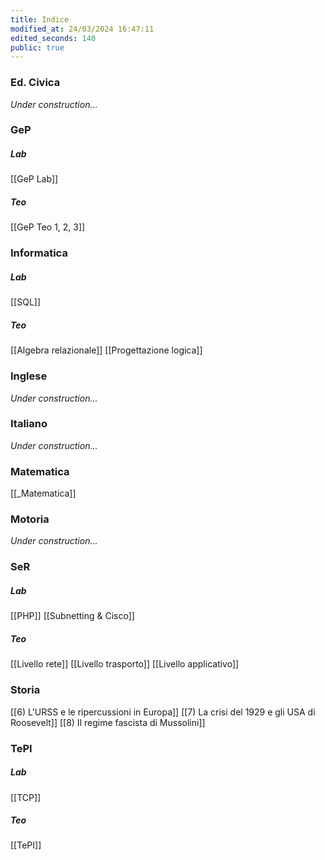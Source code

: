 ```yaml
---
title: Indice
modified_at: 24/03/2024 16:47:11
edited_seconds: 140
public: true
---
```

### Ed. Civica
*Under construction...*
### GeP
##### Lab
[[GeP Lab]]
##### Teo
[[GeP Teo 1, 2, 3]]
### Informatica
##### Lab
[[SQL]]
##### Teo
[[Algebra relazionale]]
[[Progettazione logica]]
### Inglese
*Under construction...*
### Italiano
*Under construction...*
### Matematica
[[_Matematica]]
### Motoria
*Under construction...*
### SeR
##### Lab
[[PHP]]
[[Subnetting & Cisco]]
##### Teo
[[Livello rete]]
[[Livello trasporto]]
[[Livello applicativo]]
### Storia
[[6) L'URSS e le ripercussioni in Europa]]
[[7) La crisi del 1929 e gli USA di Roosevelt]]
[[8) Il regime fascista di Mussolini]]
### TePI
##### Lab
[[TCP]]
##### Teo
[[TePI]]